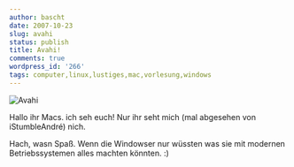 ```yaml
---
author: bascht
date: 2007-10-23
slug: avahi
status: publish
title: Avahi!
comments: true
wordpress_id: '266'
tags: computer,linux,lustiges,mac,vorlesung,windows
---
```


![Avahi](/blog/2007-10-23-avahi/avahi.png)

Hallo ihr Macs. ich seh euch! Nur ihr seht mich (mal abgesehen von iStumbleAndré) nich.

Hach, wasn Spaß. Wenn die Windowser nur wüssten was sie
mit modernen Betriebssystemen alles machten könnten. :)



